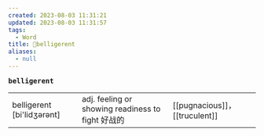 ```yaml
---
created: 2023-08-03 11:31:21
updated: 2023-08-03 11:31:57
tags:
  - Word
title: 📖belligerent
aliases:
  - null
---
```


<pre><strong>belligerent</strong></pre>
|   |   |   |
|---|---|---|
|belligerent [bi'lidʒərənt]|adj. feeling or showing readiness to fight 好战的|[[pugnacious]]， [[truculent]]|